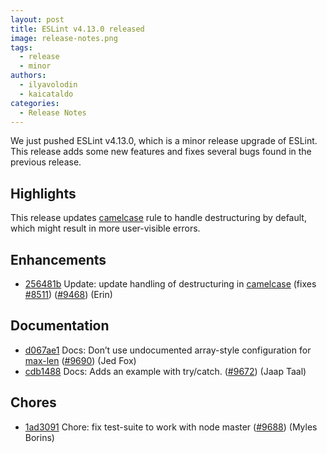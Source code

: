 ```yaml
---
layout: post
title: ESLint v4.13.0 released
image: release-notes.png
tags:
  - release
  - minor
authors:
  - ilyavolodin
  - kaicataldo
categories:
  - Release Notes
---
```


We just pushed ESLint v4.13.0, which is a minor release upgrade of ESLint. This release adds some new features and fixes several bugs found in the previous release.


## Highlights

This release updates [camelcase](/docs/rules/camelcase) rule to handle destructuring by default, which might result in more user-visible errors.



## Enhancements


* [256481b](https://github.com/eslint/eslint/commit/256481b) Update: update handling of destructuring in [camelcase](/docs/rules/camelcase) (fixes [#8511](https://github.com/eslint/eslint/issues/8511)) ([#9468](https://github.com/eslint/eslint/issues/9468)) (Erin)






## Documentation


* [d067ae1](https://github.com/eslint/eslint/commit/d067ae1) Docs: Don’t use undocumented array-style configuration for [max-len](/docs/rules/max-len) ([#9690](https://github.com/eslint/eslint/issues/9690)) (Jed Fox)
* [cdb1488](https://github.com/eslint/eslint/commit/cdb1488) Docs: Adds an example with try/catch. ([#9672](https://github.com/eslint/eslint/issues/9672)) (Jaap Taal)








## Chores


* [1ad3091](https://github.com/eslint/eslint/commit/1ad3091) Chore: fix test-suite to work with node master ([#9688](https://github.com/eslint/eslint/issues/9688)) (Myles Borins)
